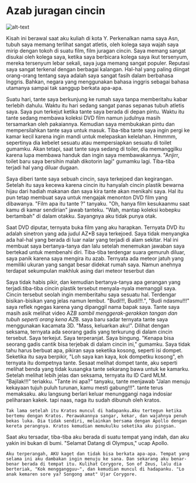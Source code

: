 # Azab juragan cincin

![alt-text](https://cdn-images-1.medium.com/max/1200/0*yt7Mwvdb8e08xxhk.jpg)

  Kisah ini berawal saat aku kuliah di kota Y. Perkenalkan nama saya Asn,
tubuh saya memang terlihat sangat atletis, oleh kolega saya wajah saya
mirip dengan tokoh di suatu film, film juragan cincin. Saya memang
sangat disukai oleh kolega saya, ketika saya berbicara kolega saya ikut
tersenyum, mereka tersenyum lebar sekali, saya juga memang sangat
populer. Reputasi saya sangat terkenal dengan berbagai kalangan. Hal-hal
yang paling diingat orang-orang tentang saya adalah saya sangat fasih
dalam berbahasa Inggris. Bahkan, negara yang menggunakan bahasa inggris
sebagai bahasa utamanya sampai tak sanggup berkata apa-apa.

  Suatu hari, tante saya berkunjung ke rumah saya tanpa memberitahu kabar
terlebih dahulu. Waktu itu hari sedang sangat panas sepanas tubuh
atletis saya. Saya pun terkejut ketika tante saya berada di depan pintu.
Waktu itu tante sedang membawa koleksi DVD film namun judulnya masih
tersamarkan oleh pakaiannya. Kemudian saya membukakan pintu dan
mempersilahkan tante saya untuk masuk. Tiba-tiba tante saya ingin pergi
ke kamar kecil karena ingin mandi untuk melepaskan kelelahan. Hmmmm,
sepertinya dia kebelet sesuatu atau mempersiapkan sesuatu di toilet
gumamku. Akan tetapi, saat tante saya sedang di toiler, dia memanggilku
karena lupa membawa handuk dan ingin saya membawakannya. "Anjirr, toilet
baru saya bersihin malah dikotorin lagi" gumamku lagi. Tiba-tiba terjadi
hal yang diluar dugaan.

  Saya diberi tante saya sebuah cincin, saya terkejoed dan kegirangan.
Setelah itu saya kecewa karena cincin itu hanyalah cincin plastik
bewarna hijau dari hadiah makanan dan saya kira tante akan menikahi
saya. Hal itu pun tetap membuat saya untuk mengajak menonton DVD film
yang dibawanya. "Film apa itu tante ?" tanyaku. "Oh, hanya film
kesukaanmu saat kamu di kamar sendirian" jawab tanteku. "Wah, mantap
koleksi kobepku bertambah" di dalam otakku. Sayangnya aku tidak punya
otak.

  Saat DVD diputar, ternyata buka film yang aku harapkan. Ternyata DVD itu
adalah sinetron yang ada judul AZ*B saya terkejoed. Saya tidak
menyangka ada hal-hal yang berada di luar nalar yang terjadi di alam
sekitar. Hal ini membuat saya bertanya-tanya dan lalu setelah menemukan
jawaban saya bertekad untuk membenahi diri. Tiba-tiba terdengar suara
gemuruh diluar, saya panik karena saya mengira itu azab. Ternyata ada
meteor jatuh yang memiliki ukuran yang sangat besar didekat rumah saya.
Namun anehnya terdapat sekumpulan makhluk asing dari meteor teserbut dan

  Saya tidak habis pikir, dan kemudian bertanya-tanya apa gerangan yang terjadi.tiba-tiba cincin plastik tersebut menyala-nyala memanggil saya. Cincin tersebut seolah ingin memberitahu saya sesuatu hal. Terdengar bisikan-bisikan
yang jelas namun lembut. "Budi!!!, Budi!!!.", "Budi ndasmu!!!" saya reflek ngegas karena yang dipanggil nama bapak saya.
Tante saya masih asik melihat video AZ*B sambil menggerak-gerakkan tangan dan tubuh seperti orang kena AZ*B.
saya baru sadar ternyata tante saya menggunakan kacamata 3D. "Mass, keluarkan aku!". Dilihat dengan seksama, ternyata 
ada seorang gadis yang terkurung di dalam cincin tersebut. Saya terkejut. Saya terperanjat. Saya bingung. "Kenapa bisa seorang gadis cantik bisa terjebak di dalam cincin ini," gumamku. Saya tidak tahu harus berbuat apa, pikiran saya seketika kosong, seperti isi dompet. Seketika itu saya berpikir, "Loh saya kan kaya, kok dompetku kosong", eh ternyata itu dompetnya tante. Sesaat melihat dompet tante, aku seperti melihat benda yang tidak kusangka tante sekarang bawa untuk ke kamarku. Setelah melihat lebih jelas dan seksama, ternyata itu ID Card MLM. "Bajilak!!!" teriakku. "Tante ini apa?" tanyaku, tante menjawab "Jalan menuju kekayaan tujuh puluh turunan, kamu mesti gabung!!!". tante terus memaksaku. aku langsung berlari keluar menunggangi naga indosiar peliharaan kakek. tapi naas, naga itu sudah dibunuh oleh kratos.

	Tak lama setelah itu Kratos muncul di hadapanku.Aku tertegun ketika bertemu dengan Kratos. Perawakannya sangar, kekar, dan wajahnya penuh bekas luka. Dia tidak sendiri, melainkan bersama dengan Apollo dengan kereta perangnya. Kratos kemudian memukulku seketika aku pingsan.
Saat aku tersadar, tiba-tiba aku berada di suatu tempat yang indah, dan aku yakin ini bukan di bumi. "Selamat Datang di Olympus," ucap Apollo. 

	Aku terperangah, AKU kaget dan tidak bisa berkata apa-apa. Tempat yang selama ini aku dambakan ingin menuju ke sana. Dan sekarang aku benar-benar berada di tempat itu. Kulihat Corygore, Son of Zeus, lalu dia berteriak, "Kok menggangguu~", dan kemudian muncul di hadapanku. "Lo anak kemaren sore ya? Songong amat" Ujar Corygore.
